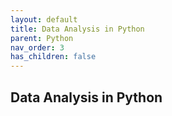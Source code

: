 ```yaml
---
layout: default
title: Data Analysis in Python
parent: Python
nav_order: 3
has_children: false
---
```


## Data Analysis in Python
